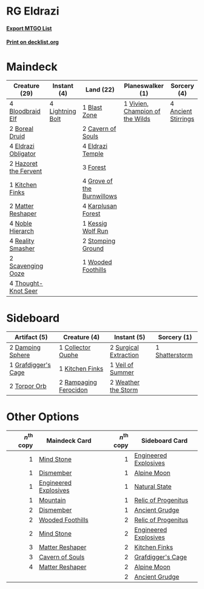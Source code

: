 # RG Eldrazi

#### [Export MTGO List](../collection/RG%20Eldrazi/RG%20Eldrazi.txt)
#### [Print on decklist.org](http://decklist.org/?deckmain=4%09Ancient%20Stirrings%0A1%09Blast%20Zone%0A4%09Bloodbraid%20Elf%0A2%09Boreal%20Druid%0A2%09Cavern%20of%20Souls%0A4%09Eldrazi%20Obligator%0A4%09Eldrazi%20Temple%0A3%09Forest%0A4%09Grove%20of%20the%20Burnwillows%0A2%09Hazoret%20the%20Fervent%0A4%09Karplusan%20Forest%0A1%09Kessig%20Wolf%20Run%0A1%09Kitchen%20Finks%0A4%09Lightning%20Bolt%0A2%09Matter%20Reshaper%0A4%09Noble%20Hierarch%0A4%09Reality%20Smasher%0A2%09Scavenging%20Ooze%0A2%09Stomping%20Ground%0A4%09Thought-Knot%20Seer%0A1%09Vivien,%20Champion%20of%20the%20Wilds%0A1%09Wooded%20Foothills&deckside=1%09Collector%20Ouphe%0A2%09Damping%20Sphere%0A1%09Grafdigger's%20Cage%0A1%09Kitchen%20Finks%0A2%09Rampaging%20Ferocidon%0A1%09Shatterstorm%0A2%09Surgical%20Extraction%0A2%09Torpor%20Orb%0A1%09Veil%20of%20Summer%0A2%09Weather%20the%20Storm)
# Maindeck

|                                         Creature (29)                                          |                                      Instant (4)                                       |                                              Land (22)                                              |                                             Planeswalker (1)                                             |                                         Sorcery (4)                                          |
|------------------------------------------------------------------------------------------------|----------------------------------------------------------------------------------------|-----------------------------------------------------------------------------------------------------|----------------------------------------------------------------------------------------------------------|----------------------------------------------------------------------------------------------|
|4 [Bloodbraid Elf](http://gatherer.wizards.com/Pages/Card/Details.aspx?multiverseid=185053)     |4 [Lightning Bolt](http://gatherer.wizards.com/Pages/Card/Details.aspx?multiverseid=806)|1 [Blast Zone](http://gatherer.wizards.com/Pages/Card/Details.aspx?multiverseid=461171)              |1 [Vivien, Champion of the Wilds](http://gatherer.wizards.com/Pages/Card/Details.aspx?multiverseid=461107)|4 [Ancient Stirrings](http://gatherer.wizards.com/Pages/Card/Details.aspx?multiverseid=442148)|
|2 [Boreal Druid](http://gatherer.wizards.com/Pages/Card/Details.aspx?multiverseid=121193)       |                                                                                        |2 [Cavern of Souls](http://gatherer.wizards.com/Pages/Card/Details.aspx?multiverseid=278058)         |                                                                                                          |                                                                                              |
|4 [Eldrazi Obligator](http://gatherer.wizards.com/Pages/Card/Details.aspx?multiverseid=407606)  |                                                                                        |4 [Eldrazi Temple](http://gatherer.wizards.com/Pages/Card/Details.aspx?multiverseid=401710)          |                                                                                                          |                                                                                              |
|2 [Hazoret the Fervent](http://gatherer.wizards.com/Pages/Card/Details.aspx?multiverseid=426838)|                                                                                        |3 [Forest](http://gatherer.wizards.com/Pages/Card/Details.aspx?multiverseid=439860)                  |                                                                                                          |                                                                                              |
|1 [Kitchen Finks](http://gatherer.wizards.com/Pages/Card/Details.aspx?multiverseid=370458)      |                                                                                        |4 [Grove of the Burnwillows](http://gatherer.wizards.com/Pages/Card/Details.aspx?multiverseid=130595)|                                                                                                          |                                                                                              |
|2 [Matter Reshaper](http://gatherer.wizards.com/Pages/Card/Details.aspx?multiverseid=407516)    |                                                                                        |4 [Karplusan Forest](http://gatherer.wizards.com/Pages/Card/Details.aspx?multiverseid=129614)        |                                                                                                          |                                                                                              |
|4 [Noble Hierarch](http://gatherer.wizards.com/Pages/Card/Details.aspx?multiverseid=179434)     |                                                                                        |1 [Kessig Wolf Run](http://gatherer.wizards.com/Pages/Card/Details.aspx?multiverseid=233256)         |                                                                                                          |                                                                                              |
|4 [Reality Smasher](http://gatherer.wizards.com/Pages/Card/Details.aspx?multiverseid=407517)    |                                                                                        |2 [Stomping Ground](http://gatherer.wizards.com/Pages/Card/Details.aspx?multiverseid=405110)         |                                                                                                          |                                                                                              |
|2 [Scavenging Ooze](http://gatherer.wizards.com/Pages/Card/Details.aspx?multiverseid=420783)    |                                                                                        |1 [Wooded Foothills](http://gatherer.wizards.com/Pages/Card/Details.aspx?multiverseid=405116)        |                                                                                                          |                                                                                              |
|4 [Thought-Knot Seer](http://gatherer.wizards.com/Pages/Card/Details.aspx?multiverseid=407519)  |                                                                                        |                                                                                                     |                                                                                                          |                                                                                              |


# Sideboard

|                                         Artifact (5)                                         |                                          Creature (4)                                          |                                          Instant (5)                                           |                                       Sorcery (1)                                       |
|----------------------------------------------------------------------------------------------|------------------------------------------------------------------------------------------------|------------------------------------------------------------------------------------------------|-----------------------------------------------------------------------------------------|
|2 [Damping Sphere](http://gatherer.wizards.com/Pages/Card/Details.aspx?multiverseid=443101)   |1 [Collector Ouphe](http://gatherer.wizards.com/Pages/Card/Details.aspx?multiverseid=464107)    |2 [Surgical Extraction](http://gatherer.wizards.com/Pages/Card/Details.aspx?multiverseid=397706)|1 [Shatterstorm](http://gatherer.wizards.com/Pages/Card/Details.aspx?multiverseid=130370)|
|1 [Grafdigger's Cage](http://gatherer.wizards.com/Pages/Card/Details.aspx?multiverseid=278452)|1 [Kitchen Finks](http://gatherer.wizards.com/Pages/Card/Details.aspx?multiverseid=370458)      |1 [Veil of Summer](http://gatherer.wizards.com/Pages/Card/Details.aspx?multiverseid=466952)     |                                                                                         |
|2 [Torpor Orb](http://gatherer.wizards.com/Pages/Card/Details.aspx?multiverseid=233069)       |2 [Rampaging Ferocidon](http://gatherer.wizards.com/Pages/Card/Details.aspx?multiverseid=435308)|2 [Weather the Storm](http://gatherer.wizards.com/Pages/Card/Details.aspx?multiverseid=464140)  |                                                                                         |


# Other Options

|*n*<sup>th</sup> copy|                                         Maindeck Card                                         |*n*<sup>th</sup> copy|                                        Sideboard Card                                         |
|--------------------:|-----------------------------------------------------------------------------------------------|--------------------:|-----------------------------------------------------------------------------------------------|
|                    1|[Mind Stone](http://gatherer.wizards.com/Pages/Card/Details.aspx?multiverseid=135280)          |                    1|[Engineered Explosives](http://gatherer.wizards.com/Pages/Card/Details.aspx?multiverseid=50139)|
|                    1|[Dismember](http://gatherer.wizards.com/Pages/Card/Details.aspx?multiverseid=382182)           |                    1|[Alpine Moon](http://gatherer.wizards.com/Pages/Card/Details.aspx?multiverseid=447264)         |
|                    1|[Engineered Explosives](http://gatherer.wizards.com/Pages/Card/Details.aspx?multiverseid=50139)|                    1|[Natural State](http://gatherer.wizards.com/Pages/Card/Details.aspx?multiverseid=407646)       |
|                    1|[Mountain](http://gatherer.wizards.com/Pages/Card/Details.aspx?multiverseid=439859)            |                    1|[Relic of Progenitus](http://gatherer.wizards.com/Pages/Card/Details.aspx?multiverseid=174824) |
|                    2|[Dismember](http://gatherer.wizards.com/Pages/Card/Details.aspx?multiverseid=382182)           |                    1|[Ancient Grudge](http://gatherer.wizards.com/Pages/Card/Details.aspx?multiverseid=235600)      |
|                    2|[Wooded Foothills](http://gatherer.wizards.com/Pages/Card/Details.aspx?multiverseid=405116)    |                    2|[Relic of Progenitus](http://gatherer.wizards.com/Pages/Card/Details.aspx?multiverseid=174824) |
|                    2|[Mind Stone](http://gatherer.wizards.com/Pages/Card/Details.aspx?multiverseid=135280)          |                    2|[Engineered Explosives](http://gatherer.wizards.com/Pages/Card/Details.aspx?multiverseid=50139)|
|                    3|[Matter Reshaper](http://gatherer.wizards.com/Pages/Card/Details.aspx?multiverseid=407516)     |                    2|[Kitchen Finks](http://gatherer.wizards.com/Pages/Card/Details.aspx?multiverseid=370458)       |
|                    3|[Cavern of Souls](http://gatherer.wizards.com/Pages/Card/Details.aspx?multiverseid=278058)     |                    2|[Grafdigger's Cage](http://gatherer.wizards.com/Pages/Card/Details.aspx?multiverseid=278452)   |
|                    4|[Matter Reshaper](http://gatherer.wizards.com/Pages/Card/Details.aspx?multiverseid=407516)     |                    2|[Alpine Moon](http://gatherer.wizards.com/Pages/Card/Details.aspx?multiverseid=447264)         |
|                     |                                                                                               |                    2|[Ancient Grudge](http://gatherer.wizards.com/Pages/Card/Details.aspx?multiverseid=235600)      |

